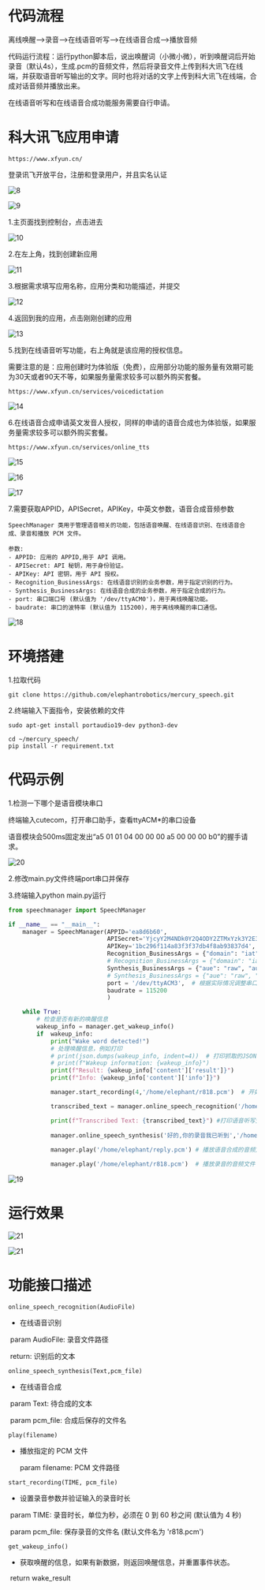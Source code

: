 # 代码流程

离线唤醒——>录音——>在线语音听写——>在线语音合成——>播放音频

代码运行流程：运行python脚本后，说出唤醒词（小微小微），听到唤醒词后开始录音（默认4s），生成.pcm的音频文件，然后将录音文件上传到科大讯飞在线端，并获取语音听写输出的文字。同时也将对话的文字上传到科大讯飞在线端，合成对话音频并播放出来。

在线语音听写和在线语音合成功能服务需要自行申请。

# 科大讯飞应用申请

```
https://www.xfyun.cn/
```

登录讯飞开放平台，注册和登录用户，并且实名认证

![8](./Images/8.png)

![9](./Images/9.png)

1.主页面找到控制台，点击进去

![10](./Images/10.png)

2.在左上角，找到创建新应用

![11](./Images/11.png)

3.根据需求填写应用名称，应用分类和功能描述，并提交

![12](./Images/12.png)

4.返回到我的应用，点击刚刚创建的应用

![13](./Images/13.png)

5.找到在线语音听写功能，右上角就是该应用的授权信息。

需要注意的是：应用创建时为体验版（免费），应用部分功能的服务量有效期可能为30天或者90天不等，如果服务量需求较多可以额外购买套餐。

```
https://www.xfyun.cn/services/voicedictation
```

![14](./Images/14.png)

6.在线语音合成申请英文发音人授权，同样的申请的语音合成也为体验版，如果服务量需求较多可以额外购买套餐。

```
https://www.xfyun.cn/services/online_tts
```

![15](./Images/15.png)

![16](./Images/16.png)

![17](./Images/17.png)

7.需要获取APPID，APISecret，APIKey，中英文参数，语音合成音频参数

```
SpeechManager 类用于管理语音相关的功能，包括语音唤醒、在线语音识别、在线语音合成、录音和播放 PCM 文件。

参数:
- APPID: 应用的 APPID,用于 API 调用。
- APISecret: API 秘钥，用于身份验证。
- APIKey: API 密钥，用于 API 授权。
- Recognition_BusinessArgs: 在线语音识别的业务参数，用于指定识别的行为。
- Synthesis_BusinessArgs: 在线语音合成的业务参数，用于指定合成的行为。
- port: 串口端口号 (默认值为 '/dev/ttyACM0')，用于离线唤醒功能。
- baudrate: 串口的波特率 (默认值为 115200)，用于离线唤醒的串口通信。
```

![18](./Images/18.png)

# 环境搭建

1.拉取代码

```
git clone https://github.com/elephantrobotics/mercury_speech.git
```

2.终端输入下面指令，安装依赖的文件

```
sudo apt-get install portaudio19-dev python3-dev
```

```
cd ~/mercury_speech/
pip install -r requirement.txt
```

# 代码示例

1.检测一下哪个是语音模块串口

终端输入cutecom，打开串口助手，查看ttyACM*的串口设备

语音模块会500ms固定发出“a5 01 01 04 00 00 00 a5 00 00 00 b0”的握手请求。

![20](./Images/20.png)

2.修改main.py文件终端port串口并保存

3.终端输入python main.py运行

```python
from speechmanager import SpeechManager

if __name__ == "__main__":
    manager = SpeechManager(APPID='ea8d6b60', 
                            APISecret='YjcyY2M4NDk0Y2Q4ODY2ZTMxYzk3Y2E3',
                            APIKey='1bc296f114a83f3f37db4f8ab93837d4',
                            Recognition_BusinessArgs = {"domain": "iat", "language": "zh_cn", "accent": "mandarin", "vinfo":1,"vad_eos":10000},     #使用中文在线语音听写
                            # Recognition_BusinessArgs = {"domain": "iat", "language": "en_us", "accent": "mandarin", "vinfo":1,"vad_eos":10000},   #使用英文在线语音听写
                            Synthesis_BusinessArgs = {"aue": "raw", "auf": "audio/L16;rate=16000", "vcn": "xiaoyan", "tte": "utf8"},                #使用中文在线语音合成
                            # Synthesis_BusinessArgs = {"aue": "raw", "auf": "audio/L16;rate=16000", "vcn": "x4_enus_luna_assist", "tte": "utf8"},  #使用英文在线语音合成
                            port = '/dev/ttyACM3',  # 根据实际情况调整串口名称
                            baudrate = 115200
                            )

    while True:
        # 检查是否有新的唤醒信息
        wakeup_info = manager.get_wakeup_info()
        if  wakeup_info:
            print("Wake word detected!")
            # 处理唤醒信息，例如打印
            # print(json.dumps(wakeup_info, indent=4))  # 打印抓取的JSON数据
            # print(f"Wakeup information: {wakeup_info}")
            print(f"Result: {wakeup_info['content']['result']}")
            print(f"Info: {wakeup_info['content']['info']}")

            manager.start_recording(4,'/home/elephant/r818.pcm')  # 开始录音4s,并保存为r818.pcm音频文件(绝对路径)

            transcribed_text = manager.online_speech_recognition('/home/elephant/r818.pcm') # 在线语音听写，上传r818.pcm音频文件到科大讯飞在线端

            print(f"Transcribed Text: {transcribed_text}") #打印语音听写生成的文字
            
            manager.online_speech_synthesis('好的,你的录音我已听到','/home/elephant/reply.pcm') #在线语音合成，上传文字到科大讯飞在线端，并保存reply.pcm音频文件
            
            manager.play('/home/elephant/reply.pcm') # 播放语音合成的音频文件

            manager.play('/home/elephant/r818.pcm')  # 播放录音的音频文件
```

![19](./Images/19.png)

# 运行效果

![21](./Images/21.png)

![21](./Images/22.png)

# 功能接口描述

`online_speech_recognition(AudioFile)`

-  在线语音识别

​    param AudioFile: 录音文件路径

​    return: 识别后的文本

`online_speech_synthesis(Text,pcm_file)`

- 在线语音合成

​    param Text: 待合成的文本

​    param pcm_file: 合成后保存的文件名

`play(filename)`

- 播放指定的 PCM 文件

  param filename: PCM 文件路径

`start_recording(TIME, pcm_file)`

- 设置录音参数并验证输入的录音时长

​    param TIME: 录音时长，单位为秒，必须在 0 到 60 秒之间 (默认值为 4 秒)

​    param pcm_file: 保存录音的文件名 (默认文件名为 'r818.pcm')

`get_wakeup_info()`

- 获取唤醒的信息，如果有新数据，则返回唤醒信息，并重置事件状态。

​    return wake_result
